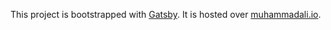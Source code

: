 This project is bootstrapped with [Gatsby](https://www.gatsbyjs.org/).
It is hosted over [muhammadali.io](https://muhammadali.io).
